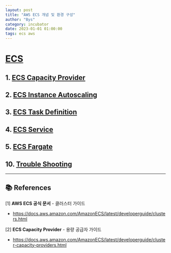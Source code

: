 ```yaml
---
layout: post
title: "AWS ECS 개념 및 환경 구성"
author: "Bys"
category: incubator
date: 2023-01-01 01:00:00
tags: ecs aws
---
```


# [ECS](https://docs.aws.amazon.com/AmazonECS/latest/developerguide/clusters.html)  

## 1. [ECS Capacity Provider](https://docs.aws.amazon.com/AmazonECS/latest/developerguide/cluster-capacity-providers.html)  

## 2. [ECS Instance Autoscaling]()  

## 3. [ECS Task Definition]()  

## 4. [ECS Service]()  

## 5. [ECS Fargate]()  

## 10. [Trouble Shooting]()  


---

## 📚 References

[1] **AWS ECS 공식 문서** - 클러스터 가이드  
- https://docs.aws.amazon.com/AmazonECS/latest/developerguide/clusters.html

[2] **ECS Capacity Provider** - 용량 공급자 가이드  
- https://docs.aws.amazon.com/AmazonECS/latest/developerguide/cluster-capacity-providers.html